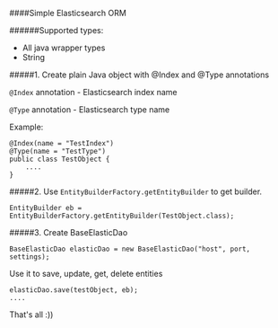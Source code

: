 ####Simple Elasticsearch ORM

######Supported types:
* All java wrapper types
* String

#####1. Create plain Java object with @Index and @Type annotations

```@Index``` annotation - Elasticsearch index name

```@Type``` annotation - Elasticsearch type name

Example:
```
@Index(name = "TestIndex")
@Type(name = "TestType")
public class TestObject {
    ....
}
```

#####2. Use ```EntityBuilderFactory.getEntityBuilder``` to get builder.
```
EntityBuilder eb = EntityBuilderFactory.getEntityBuilder(TestObject.class);
```

#####3. Create BaseElasticDao
```
BaseElasticDao elasticDao = new BaseElasticDao("host", port, settings);
```
Use it to save, update, get, delete entities
```
elasticDao.save(testObject, eb);
....
```

That's all :))
